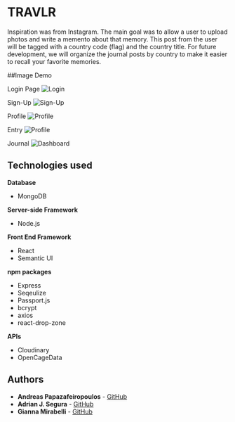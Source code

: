 # TRAVLR


Inspiration was from Instagram. The main goal was to allow a user to upload photos and write a memento about that memory. This post from the user will be tagged with a country code (flag) and the country title. For future development, we will organize the journal posts by country to make it easier to recall your favorite memories.

##Image Demo

Login Page
![Login](http://imgur.com/oAamluV)

Sign-Up
![Sign-Up](http://imgur.com/8bNw0iR)

Profile
![Profile](http://imgur.com/2LAxnyO)

Entry
![Profile](http://imgur.com/mwRHDMk)

Journal
![Dashboard](http://imgur.com/dsgEK8p)


## Technologies used

**Database**
- MongoDB

**Server-side Framework**
- Node.js

**Front End Framework**
- React
- Semantic UI

**npm packages**
- Express
- Seqeulize
- Passport.js
- bcrypt
- axios
- react-drop-zone

**APIs**
- Cloudinary
- OpenCageData


## Authors

* **Andreas Papazafeiropoulos** - [GitHub](https://github.com/AndreasPapaz)
* **Adrian J. Segura** - [GitHub](https://github.com/adi727)
* **Gianna Mirabelli** - [GitHub](https://github.com/giannamirabelli16)
